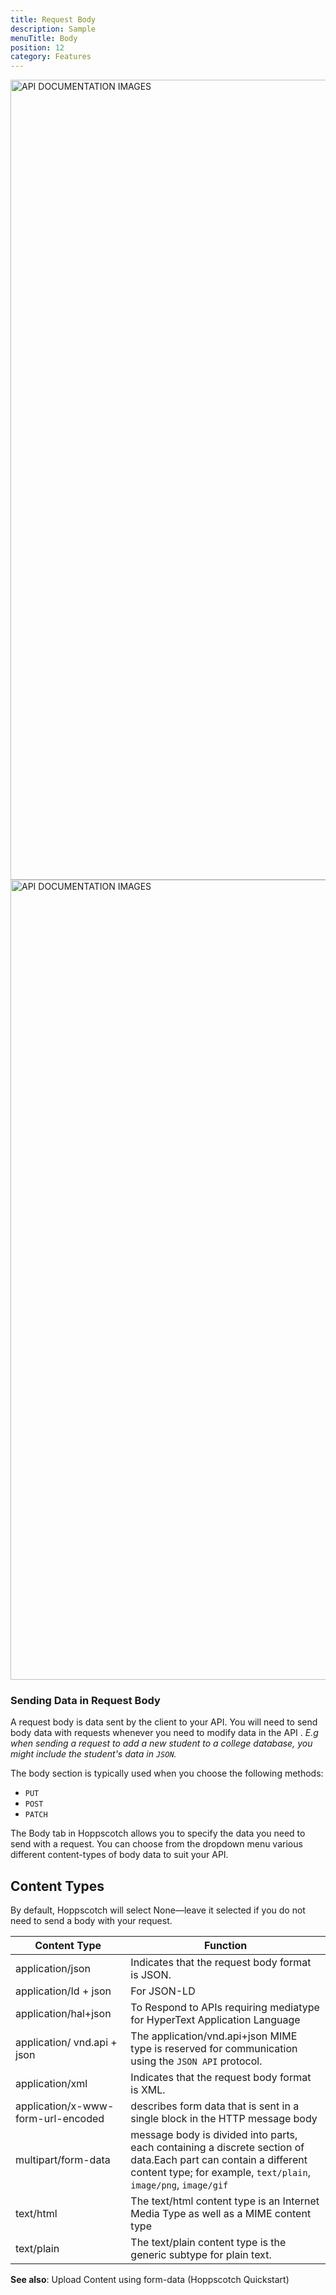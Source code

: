 ```yaml
---
title: Request Body
description: Sample
menuTitle: Body
position: 12
category: Features
---
```


<img src="/features/body-dark.png" class="dark-img" height="1280" width="640" alt="API DOCUMENTATION IMAGES"/>
<img src="/features/body-light.png" class="light-img" height="1280" width="640" alt="API DOCUMENTATION IMAGES"/>

### Sending Data in Request Body

A request body is data sent by the client to your API. You will need to send body data with requests whenever you need to modify data in the API . _E.g when sending a request to add a new student to a college database, you might include the student's data in `JSON`._

The body section is typically used when you choose the following methods:

- `PUT`
- `POST`
- `PATCH`

The Body tab in Hoppscotch allows you to specify the data you need to send with a request.
You can choose from the dropdown menu various different content-types of body data to suit your API.



## Content Types


<alert>
By default, Hoppscotch will select None—leave it selected if you do not need to send a body with your request.
</alert>

| Content Type                      |  Function      |
|-----------------------------------|----------------|
| application/json                   | Indicates that the request body format is JSON.                |
| application/Id + json             |  For JSON-LD           |
| application/hal+json              | To Respond to APIs requiring mediatype for HyperText Application Language | 
| application/ vnd.api + json       | The application/vnd.api+json MIME type is reserved for communication using the  `JSON API` protocol.|
| application/xml                   | Indicates that the request body format is XML. |
| application/x-www-form-url-encoded|   describes form data that is sent in a single block in the HTTP message body |
| multipart/form-data               | message body is divided into parts, each containing a discrete section of data.Each part can contain a different content type; for example, `text/plain`, `image/png`, `image/gif` |
| text/html                         | The text/html content type is an Internet Media Type as well as a MIME content type | 
| text/plain                        | The text/plain content type is the generic subtype for plain text. |


**See also**: <nuxt-link to= "/quickstart/rest#uploading-files-via-an-api">Upload Content using form-data (Hoppscotch Quickstart)</nuxt-link>
